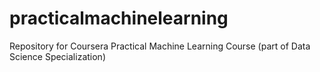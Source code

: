# practicalmachinelearning
Repository for Coursera Practical Machine Learning Course (part of Data Science Specialization)
